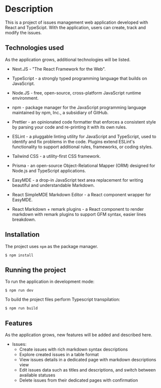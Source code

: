 # Description

This is a project of issues management web application developed with React and TypeScipt. With the application, users can create, track and modify the issues.

## Technologies used

As the application grows, additional technologies will be listed.

- Next.JS - "The React Framework for the Web".

- TypeScript - a strongly typed programming language that builds on JavaScript.

- Node.JS - free, open-source, cross-platform JavaScript runtime environment.

- npm - package manager for the JavaScript programming language maintained by npm, Inc., a subsidiary of GitHub.

- Prettier - an opinionated code formatter that enforces a consistent style by parsing your code and re-printing it with its own rules.

- ESLint - a pluggable linting utility for JavaScript and TypeScript, used to identify and fix problems in the code. Plugins extend ESLint's functionality to support additional rules, frameworks, or coding styles.

- Tailwind CSS - a utility-first CSS framework.

- Prisma - an open-source Object-Relational Mapper (ORM) designed for Node.js and TypeScript applications.

- EasyMDE - a drop-in JavaScript text area replacement for writing beautiful and understandable Markdown.

- React SimpleMDE Markdown Editor - a React component wrapper for EasyMDE.

- React Markdown + remark plugins - a React component to render markdown with remark plugins to support GFM syntax, easier lines breakdown.

## Installation

The project uses `npm` as the package manager.

```shell
$ npm install
```

## Running the project

To run the application in development mode:

```shell
$ npm run dev
```

To build the project files perform Typescript transpilation:

```shell
$ npm run build
```

## Features

As the application grows, new features will be added and described here.

- Issues:
    - Create issues with rich markdown syntax descriptions
    - Explore created issues in a table format
    - View issues details in a dedicated page with markdown descriptions view
    - Edit issues data such as titles and descriptions, and switch between available statuses
    - Delete issues from their dedicated pages with confirmation
